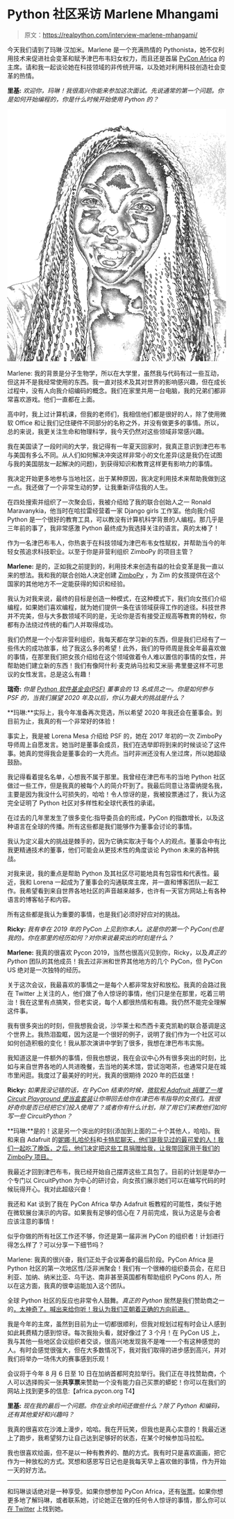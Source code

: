 # Python 社区采访 Marlene Mhangami

> 原文：<https://realpython.com/interview-marlene-mhangami/>

今天我们请到了玛琳·汉加米。Marlene 是一个充满热情的 Pythonista，她不仅利用技术来促进社会变革和赋予津巴布韦妇女权力，而且还是首届 [PyCon Africa](https://africa.pycon.org/) 的主席。请和我一起谈论她在科技领域的非传统开端，以及她对利用科技创造社会变革的热情。

**里基:** *欢迎你，玛琳！我很高兴你能来参加这次面试。先说通常的第一个问题。你是如何开始编程的，你是什么时候开始使用 Python 的？*

[![Marlene Mhangami](img/0bdd49a906e33f035619c2359903e937.png)](https://files.realpython.com/media/IMG_9845.a13bccafc9ec.jpg)

Marlene: 我的背景是分子生物学，所以在大学里，虽然我与代码有过一些互动，但这并不是我经常使用的东西。我一直对技术及其对世界的影响感兴趣，但在成长过程中，没有人向我介绍编码的概念。我们在家里共用一台电脑，我的兄弟们都非常喜欢游戏。他们一直都在上面。

高中时，我上过计算机课，但我的老师们，我相信他们都是很好的人，除了使用微软 Office 和让我们记住硬件不同部分的名称之外，并没有做更多的事情。所以，总的来说，我更关注生命和物理科学，我今天仍然对这些领域非常感兴趣。

我在美国读了一段时间的大学，我记得有一年夏天回家时，我真正意识到津巴布韦与美国有多么不同。从人们如何解决冲突这样非常小的文化差异(这是我仍在试图与我的美国朋友一起解决的问题)，到获得知识和教育这样更有影响力的事情。

我决定开始更多地参与当地社区，出于某种原因，我决定利用技术来帮助我做到这一点。我还做了一个非常生动的梦，让我重新评估我的人生。

在四处搜索并组织了一次聚会后，我被介绍给了我的联合创始人之一 Ronald Maravanykia，他当时在哈拉雷经营着一家 Django girls 工作室。他向我介绍 Python 是一个很好的教育工具，可以教没有计算机科学背景的人编程。那几乎是三年前的事了，我非常感激 Python 最终成为我选择关注的语言。真的太棒了！

作为一名津巴布韦人，你热衷于在科技领域为津巴布韦女性赋权，并帮助当今的年轻女孩追求科技职业。以至于你是非营利组织 ZimboPy 的项目主管？

**Marlene:** 是的，正如我之前提到的，利用技术来创造有益的社会变革是我一直以来的想法。我和我的联合创始人决定创建 [ZimboPy](https://www.zimbopy.com/) ，为 Zim 的女孩提供在这个国家的其他地方不一定能获得的知识和经验。

我认为对我来说，最终的目标是创造一种模式，在这种模式下，我们向女孩们介绍编程，如果她们喜欢编程，就为她们提供一条在该领域获得工作的途径。科技世界并不完美，但与大多数领域不同的是，无论你是否有接受正规高等教育的特权，你都有办法绕过传统的看门人并取得成功。

我们仍然是一个小型非营利组织，我每天都在学习新的东西，但是我们已经有了一些伟大的成功故事，给了我这么多的希望！此外，我们的导师周是我全年最喜欢做的事情，在那里我们把女孩介绍给在这个领域做着令人难以置信的事情的女性，并帮助她们建立新的东西！我们有像阿什利·麦克纳马拉和艾米丽·弗里曼这样不可思议的女性发言。总是这么有趣！

**瑞奇:** *你是 [Python 软件基金会(PSF)](https://www.python.org/psf/) 董事会的 13 名成员之一。你是如何参与 PSF 的，当我们展望 2020 年及以后，你认为最大的挑战是什么？*

**玛琳:**实际上，我今年准备再次竞选，所以希望 2020 年我还会在董事会。到目前为止，我真的有一个非常好的体验！

事实上，我是被 Lorena Mesa 介绍给 PSF 的，她在 2017 年初的一次 ZimboPy 导师周上自愿发言。她当时是董事会成员，我们在选举即将到来的时候谈论了这件事。她真的觉得我会是董事会的一大亮点。当时非洲还没有人坐过席，所以她超级鼓励。

我记得看着提名名单，心想我不属于那里。我曾经在津巴布韦的当地 Python 社区做过一些工作，但是我真的被每个人的简介吓到了。我最后同意让洛雷纳提名我，主要是因为我没什么可损失的，哈哈！令人惊讶的是，我被投票通过了，我认为这完全证明了 Python 社区对多样性和全球代表性的承诺。

在过去的几年里发生了很多变化:指导委员会的形成，PyCon 的指数增长，以及这种语言在全球的传播。所有这些都是我们能够作为董事会讨论的事情。

我认为定义最大的挑战是棘手的，因为它确实取决于每个人的观点。董事会中有比我更精通技术的董事，他们可能会从更技术性的角度谈论 Python 未来的各种挑战。

对我来说，我的重点是帮助 Python 及其社区尽可能地具有包容性和代表性。最近，我和 Lorena 一起成为了董事会的沟通联席主席，并一直和博客团队一起工作。我希望看到来自世界各地社区的声音越来越多，也许有一天官方网站上有各种语言的博客帖子和内容。

所有这些都是我认为重要的事情，也是我们必须好好应对的挑战。

**Ricky:** *我有幸在 2019 年的 PyCon 上见到你本人。这是你的第一个 PyCon(也是我的)。你在那里的经历如何？对你来说最突出的时刻是什么？*

**Marlene:** 我真的很喜欢 Pycon 2019，当然也很高兴见到你，Ricky，以及*真正的 Python* 团队的其他成员！我去过非洲和世界其他地方的几个 PyCon，但 PyCon US 绝对是一次独特的经历。

关于这次会议，我最喜欢的事情之一是每个人都非常友好和放松。我真的会路过我在 Twitter 上关注的人，他们做了令人惊讶的事情，他们只是坐在那里，吃着三明治！我在这里有点搞笑，但老实说，每个人都很热情和有趣。我仍然不能完全理解这件事。

我有很多突出的时刻，但我想我会说，沙华莱士和杰西卡麦克凯勒的联合基调是这个世界上。我热泪盈眶，因为这是一个很好的例子，说明了我们作为一个社区可以如何创造积极的变化！我从那次演讲中学到了很多，我想在津巴布韦实施。

我知道这是一件额外的事情，但我也想说，我在会议中心外有很多突出的时刻，比如与来自世界各地的人共进晚餐，去当地的美术馆，尝试泡喝茶，也通常只是在城市里闲逛。我度过了最美好的时光，我真的很期待 2020 年的匹兹堡！

**Ricky:** *如果我没记错的话，在 PyCon 结束的时候，[微软和 Adafruit 捐赠了一堆 Circuit Playground 便当盒套装](https://twitter.com/nnja/status/1126514450830385157)让你带回去给你在津巴布韦指导的女孩们。我很好奇你是否已经把它们投入使用了？或者你有什么计划，除了用它们来教他们如何写一些 CircuitPython？*

**玛琳:**是的！这是另一个突出的时刻(添加到上面的二十个其他人，哈哈)。我和来自 Adafruit 的[妮娜·扎哈伦科](https://twitter.com/nnja)和[卡特尼聊天，他们是我见过的最可爱的人！我们一起吃了晚饭，之后，他们决定把这些工具捐赠给我，让我带回家用于我们的 ZimboPy 项目。](https://twitter.com/kattni)

我最近才回到津巴布韦，我已经开始自己摆弄这些工具包了。目前的计划是举办一个专门以 CircuitPython 为中心的研讨会，向女孩们展示她们可以在编写代码的时候玩得开心。我对此超级兴奋！

我还和 Kat 谈到了我在 PyCon Africa 举办 Adafruit 板教程的可能性，类似于她在微软展台演示的内容。如果我有足够的信心在 7 月前完成，我认为这是与会者应该注意的事情！

似乎你做的所有社区工作还不够，你还是第一届非洲 PyCon 的组织者！计划进行得怎么样了？可以分享一下细节吗？

Marlene: 我真的很兴奋，我们正处于会议筹备的最后阶段。PyCon Africa 是 Python 社区的第一次地区性/泛非洲聚会！我们有一个很棒的组织委员会，在尼日利亚、加纳、纳米比亚、乌干达、南非甚至英国都有帮助组织 PyCons 的人，所以在这方面，我真的很幸运能加入这个团队。

全球 Python 社区的反应也非常令人鼓舞。*真正的 Python* 居然是我们赞助商之一的[，太神奇了。喊出来给你听！我认为我们正朝着正确的方向前进。](https://africa.pycon.org/our-sponsors/)

我是今年的主席，虽然到目前为止一切都很顺利，但我对规划过程有时会让人感到如此耗费精力感到惊讶。每次我抬头看，就好像过了 3 个月！在 PyCon US 上，我与其他一些地区会议组织者交谈，很高兴地发现我不是唯一一个有这种感觉的人。有时会感觉很强大，但在大多数情况下，我对我们取得的进步感到高兴，并对我们将举办一场伟大的赛事感到乐观！

会议将于今年 8 月 6 日至 10 日在加纳首都阿克拉举行。我们正在寻找赞助商，个人可以选择购买一张**共享票**来赞助一个没有能力自己买票的蟒蛇！你可以在我们的网站上找到更多的信息:【africa.pycon.org T4】

**里基:** *现在我的最后一个问题。你在业余时间还做些什么？除了 Python 和编码，还有其他爱好和兴趣吗？*

我真的很喜欢在沙滩上漫步，哈哈。我在开玩笑，但我也是真心实意的！我最近迷上了跑步，我希望努力让自己达到足够好的状态，在某个时候参加马拉松。

我也很喜欢绘画，但不是以一种有教养的、酷的方式。我有时只是喜欢画画，把它作为一种放松的方式。冥想和感恩写日记也是我每天早上喜欢做的事情，作为开始一天的好方法。

* * *

和玛琳谈话绝对是一种享受。如果你想参加 PyCon Africa，还有[张票](https://africa.pycon.org/register/)。如果你想更多地了解玛琳，或者联系她，讨论她正在做的任何令人惊讶的事情，那么你可以[在 Twitter](https://twitter.com/marlene_zw) 上找到她。